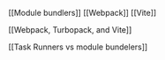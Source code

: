 
[[Module bundlers]]
[[Webpack]]
[[Vite]]

[[Webpack, Turbopack, and Vite]]


[[Task Runners vs module bundelers]]

